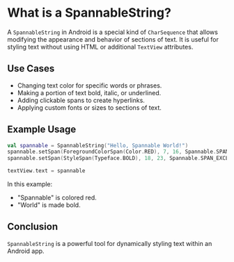 # What is a SpannableString?

A `SpannableString` in Android is a special kind of `CharSequence` that allows modifying the appearance and behavior of sections of text. It is useful for styling text without using HTML or additional `TextView` attributes.

## Use Cases
- Changing text color for specific words or phrases.
- Making a portion of text bold, italic, or underlined.
- Adding clickable spans to create hyperlinks.
- Applying custom fonts or sizes to sections of text.

## Example Usage

```kotlin
val spannable = SpannableString("Hello, Spannable World!")
spannable.setSpan(ForegroundColorSpan(Color.RED), 7, 16, Spannable.SPAN_EXCLUSIVE_EXCLUSIVE)
spannable.setSpan(StyleSpan(Typeface.BOLD), 18, 23, Spannable.SPAN_EXCLUSIVE_EXCLUSIVE)

textView.text = spannable
```

In this example:
- "Spannable" is colored red.
- "World" is made bold.

## Conclusion
`SpannableString` is a powerful tool for dynamically styling text within an Android app.
